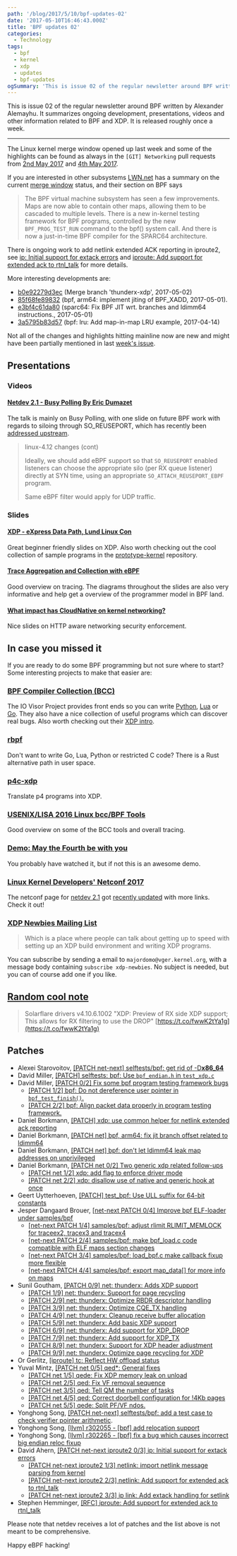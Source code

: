 ```yaml
---
path: '/blog/2017/5/10/bpf-updates-02'
date: '2017-05-10T16:46:43.000Z'
title: 'BPF updates 02'
categories:
  - Technology
tags:
  - bpf
  - kernel
  - xdp
  - updates
  - bpf-updates
ogSummary: 'This is issue 02 of the regular newsletter around BPF written by Alexander Alemayhu. It summarizes ongoing development, presentations, videos and other information related to BPF and XDP. It is released roughly once a week'
---
```


This is issue 02 of the regular newsletter around BPF written by Alexander Alemayhu. It summarizes ongoing development, presentations, videos and other information related to BPF and XDP. It is released roughly once a week.

---

The Linux kernel merge window opened up last week and some of the highlights can be found as always in the `[GIT] Networking` pull requests from [2nd May 2017](https://www.spinics.net/lists/netdev/msg433609.html) and [4th May 2017](https://www.spinics.net/lists/netdev/msg433995.html).

If you are interested in other subsystems [LWN.net](https://lwn.net/) has a summary on the current [merge window](https://lwn.net/Articles/721581/) status, and their section on BPF says

> The BPF virtual machine subsystem has seen a few improvements. Maps are now able to contain other maps, allowing them to be cascaded to multiple levels. There is a new in-kernel testing framework for BPF programs, controlled by the new `BPF_PROG_TEST_RUN` command to the bpf() system call. And there is now a just-in-time BPF compiler for the SPARC64 architecture.

There is ongoing work to add netlink extended ACK reporting in iproute2, see [ip: Initial support for extack errors](https://www.spinics.net/lists/netdev/msg433408.html) and [iproute: Add support for extended ack to rtnl_talk](https://www.spinics.net/lists/netdev/msg433823.html) for more details.

More interesting developments are:

- [b0e92279d3ec](https://git.kernel.org/pub/scm/linux/kernel/git/davem/net-next.git/commit/?id=b0e92279d3ec3656152c4dfa1c8b28fa40ca66d7) (Merge branch 'thunderx-xdp', 2017-05-02)
- [85f68fe89832](https://git.kernel.org/pub/scm/linux/kernel/git/davem/net.git/commit/?id=85f68fe89832) (bpf, arm64: implement jiting of BPF_XADD, 2017-05-01).
- [e3bf4c61da80](https://git.kernel.org/pub/scm/linux/kernel/git/davem/net.git/commit/?id=e3bf4c61da80) (sparc64: Fix BPF JIT wrt. branches and ldimm64 instructions., 2017-05-01)
- [3a5795b83d57](https://git.kernel.org/pub/scm/linux/kernel/git/davem/net.git/commit/?id=3a5795b83d57) (bpf: lru: Add map-in-map LRU example, 2017-04-14)

Not all of the changes and highlights hitting mainline now are new and might have been partially mentioned in last [week's issue](https://www.cilium.io/blog/2017/5/2/bpf-updates-01-2017-05-02).

## Presentations

### Videos

#### [Netdev 2.1 - Busy Polling By Eric Dumazet](https://www.youtube.com/watch?v=X0xBCoQGUvg)

The talk is mainly on Busy Polling, with one slide on future BPF work with regards to siloing through SO_REUSEPORT, which has recently been [addressed upstream](https://git.kernel.org/pub/scm/linux/kernel/git/torvalds/linux.git/commit/?id=b1d9fc41aab11f9520b2e0d57ae872e2ec5d6f32).

> linux-4.12 changes (cont)
>
> Ideally, we should add eBPF support so that `SO_REUSEPORT` enabled listeners can choose the appropriate silo (per RX queue listener) directly at SYN time, using an appropriate `SO_ATTACH_REUSEPORT_EBPF` program.
>
> Same eBPF filter would apply for UDP traffic.

### Slides

#### [XDP - eXpress Data Path, Lund Linux Con](http://people.netfilter.org/hawk/presentations/LLC2017/XDP_DDoS_protecting_LLC2017.pdf)

Great beginner friendly slides on XDP. Also worth checking out the cool collection of sample programs in the [prototype-kernel](https://github.com/netoptimizer/prototype-kernel/tree/master/kernel/samples/bpf) repository.

#### [Trace Aggregation and Collection with eBPF](http://step.polymtl.ca/~suchakra/eBPF-5May2017.pdf)

Good overview on tracing. The diagrams throughout the slides are also very informative and help get a overview of the programmer model in BPF land.

#### [What impact has CloudNative on kernel networking?](https://docs.google.com/presentation/d/1dwSKSBGpUHD3WO5xxzZWj8awV_-xL-oYhvqQMOBhhtk/edit#slide=id.g203aae413f_0_0)

Nice slides on HTTP aware networking security enforcement.

## In case you missed it

If you are ready to do some BPF programming but not sure where to start? Some interesting projects to make that easier are:

### [BPF Compiler Collection (BCC)](https://github.com/iovisor/bcc)

The IO Visor Project provides front ends so you can write [Python](https://github.com/iovisor/bcc/blob/master/docs/tutorial_bcc_python_developer.md), [Lua](https://github.com/iovisor/bcc/tree/master/src/lua) or [Go](https://github.com/iovisor/gobpf). They also have a nice collection of useful programs which can discover real bugs. Also worth checking out their [XDP intro](https://www.iovisor.org/technology/xdp).

### [rbpf](https://github.com/qmonnet/rbpf)

Don't want to write Go, Lua, Python or restricted C code? There is a Rust alternative path in user space.

### [p4c-xdp](https://github.com/vmware/p4c-xdp)

Translate p4 programs into XDP.

### [USENIX/LISA 2016 Linux bcc/BPF Tools](http://www.brendangregg.com/blog/2017-04-29/usenix-lisa-2016-bcc-bpf-tools.html)

Good overview on some of the BCC tools and overall tracing.

### [Demo: May the Fourth be with you](https://www.cilium.io/blog/2017/5/4/demo-may-the-force-be-with-you)

You probably have watched it, but if not this is an awesome demo.

### [Linux Kernel Developers' Netconf 2017](http://vger.kernel.org/netconf2017.html)

The netconf page for [netdev 2.1](http://netdevconf.org/2.1/) got [recently updated](https://twitter.com/davem_dokebi/status/861713796913655810) with more links. Check it out!

### [XDP Newbies Mailing List](https://www.mail-archive.com/netdev@vger.kernel.org/msg162375.html)

> Which is a place where people can talk about getting up to speed with setting up an XDP build environment and writing XDP programs.

You can subscribe by sending a email to `majordomo@vger.kernel.org`, with a message body containing `subscribe xdp-newbies`. No subject is needed, but you can of course add one if you like.

## [Random cool note](https://twitter.com/majek04/status/860066075140141056)

> Solarflare drivers v4.10.6.1002 "XDP: Preview of RX side XDP support; This allows for RX filtering to use the DROP" [https://t.co/fwwK2tYa1g](https://t.co/fwwK2tYa1g)

## Patches

- Alexei Starovoitov, [[PATCH net-next] selftests/bpf: get rid of -D**x86_64**](https://www.mail-archive.com/netdev@vger.kernel.org/msg166839.html)
- David Miller, [[PATCH] selftests: bpf: Use `bpf_endian.h` in `test_xdp.c`](https://patchwork.ozlabs.org/patch/757650/)
- David Miller, [[PATCH 0/2] Fix some bpf program testing framework bugs](https://www.mail-archive.com/netdev@vger.kernel.org/msg166737.html)
  - [[PATCH 1/2] bpf: Do not dereference user pointer in `bpf_test_finish()`.](https://www.mail-archive.com/netdev@vger.kernel.org/msg166740.html)
  - [[PATCH 2/2] bpf: Align packet data properly in program testing framework.](https://www.mail-archive.com/netdev@vger.kernel.org/msg166741.html)
- Daniel Borkmann, [[PATCH] xdp: use common helper for netlink extended ack reporting](https://patchwork.ozlabs.org/patch/757822/)
- Daniel Borkmann, [[PATCH net] bpf, arm64: fix jit branch offset related to ldimm64](https://www.spinics.net/lists/arm-kernel/msg579070.html)
- Daniel Borkmann, [[PATCH net] bpf: don't let ldimm64 leak map addresses on unprivileged](https://patchwork.ozlabs.org/patch/759495/)
- Daniel Borkmann, [[PATCH net 0/2] Two generic xdp related follow-ups](https://www.mail-archive.com/netdev@vger.kernel.org/msg167734.html)
  - [[PATCH net 1/2] xdp: add flag to enforce driver mode](https://www.mail-archive.com/netdev@vger.kernel.org/msg167733.html)
  - [[PATCH net 2/2] xdp: disallow use of native and generic hook at once](https://www.mail-archive.com/netdev@vger.kernel.org/msg167732.html)
- Geert Uytterhoeven, [[PATCH] test_bpf: Use ULL suffix for 64-bit constants](https://www.mail-archive.com/netdev@vger.kernel.org/msg166904.html)
- Jesper Dangaard Brouer, [[net-next PATCH 0/4] Improve bpf ELF-loader under samples/bpf](https://www.mail-archive.com/netdev@vger.kernel.org/msg166673.html)
  - [[net-next PATCH 1/4] samples/bpf: adjust rlimit RLIMIT_MEMLOCK for traceex2, tracex3 and tracex4](https://www.mail-archive.com/netdev@vger.kernel.org/msg166671.html)
  - [[net-next PATCH 2/4] samples/bpf: make bpf_load.c code compatible with ELF maps section changes](https://www.mail-archive.com/netdev@vger.kernel.org/msg166670.html)
  - [[net-next PATCH 3/4] samples/bpf: load_bpf.c make callback fixup more flexible](https://www.mail-archive.com/netdev@vger.kernel.org/msg166672.html)
  - [[net-next PATCH 4/4] samples/bpf: export map_data[] for more info on maps](https://www.mail-archive.com/netdev@vger.kernel.org/msg166674.html)
- Sunil Goutham, [[PATCH 0/9] net: thunderx: Adds XDP support](https://www.spinics.net/lists/arm-kernel/msg579013.html)
  - [[PATCH 1/9] net: thunderx: Support for page recycling](https://www.spinics.net/lists/arm-kernel/msg579018.html)
  - [[PATCH 2/9] net: thunderx: Optimize RBDR descriptor handling](https://www.spinics.net/lists/arm-kernel/msg579014.html)
  - [[PATCH 3/9] net: thunderx: Optimize CQE_TX handling](https://www.spinics.net/lists/arm-kernel/msg579019.html)
  - [[PATCH 4/9] net: thunderx: Cleanup receive buffer allocation](https://www.spinics.net/lists/arm-kernel/msg579020.html)
  - [[PATCH 5/9] net: thunderx: Add basic XDP support](https://www.spinics.net/lists/arm-kernel/msg579015.html)
  - [[PATCH 6/9] net: thunderx: Add support for XDP_DROP](https://www.spinics.net/lists/arm-kernel/msg579016.html)
  - [[PATCH 7/9] net: thunderx: Add support for XDP_TX](https://www.spinics.net/lists/arm-kernel/msg579017.html)
  - [[PATCH 8/9] net: thunderx: Support for XDP header adjustment](https://www.spinics.net/lists/arm-kernel/msg579028.html)
  - [[PATCH 9/9] net: thunderx: Optimize page recycling for XDP](https://www.spinics.net/lists/arm-kernel/msg579021.html)
- Or Gerlitz, [[iproute] tc: Reflect HW offload status](https://patchwork.ozlabs.org/patch/758566/)
- Yuval Mintz, [[PATCH net 0/5] qed\*: General fixes](https://www.mail-archive.com/netdev@vger.kernel.org/msg167617.html)
  - [[PATCH net 1/5] qede: Fix XDP memory leak on unload](https://www.mail-archive.com/netdev@vger.kernel.org/msg167623.html)
  - [[PATCH net 2/5] qed: Fix VF removal sequence](https://www.mail-archive.com/netdev@vger.kernel.org/msg167621.html)
  - [[PATCH net 3/5] qed: Tell QM the number of tasks](https://www.mail-archive.com/netdev@vger.kernel.org/msg167622.html)
  - [[PATCH net 4/5] qed: Correct doorbell configuration for !4Kb pages](https://www.mail-archive.com/netdev@vger.kernel.org/msg167618.html)
  - [[PATCH net 5/5] qede: Split PF/VF ndos.](https://www.mail-archive.com/netdev@vger.kernel.org/msg167619.html)
- Yonghong Song, [[PATCH net-next] selftests/bpf: add a test case to check verifier pointer arithmetic](https://patchwork.ozlabs.org/patch/757842/).
- Yonghong Song, [[llvm] r302055 - [bpf] add relocation support](http://llvm.org/viewvc/llvm-project?rev=302055&view=rev)
- Yonghong Song, [[llvm] r302265 - [bpf] fix a bug which causes incorrect big endian reloc fixup](http://llvm.org/viewvc/llvm-project?view=revision&revision=302265)
- David Ahern, [[PATCH net-next iproute2 0/3] ip: Initial support for extack errors](https://www.spinics.net/lists/netdev/msg433408.html)
  - [[PATCH net-next iproute2 1/3] netlink: import netlink message parsing from kernel](https://www.spinics.net/lists/netdev/msg433409.html)
  - [[PATCH net-next iproute2 2/3] netlink: Add support for extended ack to rtnl_talk](https://www.spinics.net/lists/netdev/msg433412.html)
  - [[PATCH net-next iproute2 3/3] ip link: Add extack handling for setlink](https://www.spinics.net/lists/netdev/msg433410.html)
- Stephen Hemminger, [[RFC] iproute: Add support for extended ack to rtnl_talk](https://www.spinics.net/lists/netdev/msg433823.html)

Please note that netdev receives a lot of patches and the list above is not meant to be comprehensive.

Happy eBPF hacking!
